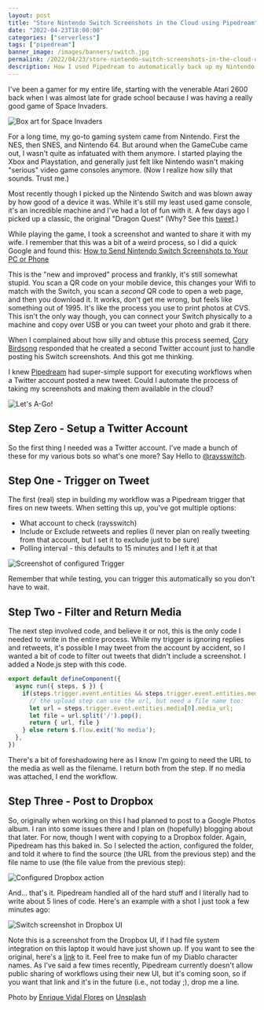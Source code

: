 ```yaml
---
layout: post
title: "Store Nintendo Switch Screenshots in the Cloud using Pipedream"
date: "2022-04-23T18:00:00"
categories: ["serverless"]
tags: ["pipedream"]
banner_image: /images/banners/switch.jpg
permalink: /2022/04/23/store-nintendo-switch-screenshots-in-the-cloud-using-pipedream
description: How I used Pipedream to automatically back up my Nintendo Switch screenshots
---
```


I've been a gamer for my entire life, starting with the venerable Atari 2600 back when I was almost late for grade school because I was having a really good game of Space Invaders.

<p>
<img data-src="https://static.raymondcamden.com/images/2022/04/switch1.jpg" alt="Box art for Space Invaders" class="lazyload imgborder imgcenter">
</p>

For a long time, my go-to gaming system came from Nintendo. First the NES, then SNES, and Nintendo 64. But around when the GameCube came out, I wasn't quite as infatuated with them anymore. I started playing the Xbox and Playstation, and generally just felt like Nintendo wasn't making "serious" video game consoles anymore. (Now I realize how silly that sounds. Trust me.)

Most recently though I picked up the Nintendo Switch and was blown away by how good of a device it was. While it's still my least used game console, it's an incredible machine and I've had a lot of fun with it. A few days ago I picked up a classic, the original "Dragon Quest" (Why? See this [tweet](https://twitter.com/raymondcamden/status/1516575219191791618).) 

While playing the game, I took a screenshot and wanted to share it with my wife. I remember that this was a bit of a weird process, so I did a quick Google and found this: [How to Send Nintendo Switch Screenshots to Your PC or Phone](https://lifehacker.com/how-to-send-nintendo-switch-screenshots-to-your-pc-or-p-1845785249)

This is the "new and improved" process and frankly, it's still somewhat stupid. You scan a QR code on your mobile device, this changes your Wifi to match with the Switch, you scan a *second* QR code to open a web page, and then you download it. It works, don't get me wrong, but feels like something out of 1995. It's like the process you use to print photos at CVS. This isn't the only way though, you can connect your Switch physically to a machine and copy over USB or you can tweet your photo and grab it there. 

When I complained about how silly and obtuse this process seemed, [Cory Birdsong](https://twitter.com/cbirdsong) responded that he created a second Twitter account just to handle posting his Switch screenshots. And this got me thinking.

I knew [Pipedream](https://pipedream.com?via=raymond) had super-simple support for executing workflows when a Twitter account posted a new tweet. Could I automate the process of taking my screenshots and making them available in the cloud?

<p>
<img data-src="https://static.raymondcamden.com/images/2022/04/switch2.jpg" alt="Let's A-Go!" class="lazyload imgborder imgcenter">
</p>

## Step Zero - Setup a Twitter Account

So the first thing I needed was a Twitter account. I've made a bunch of these for my various bots so what's one more? Say Hello to [@raysswitch](https://twitter.com/raysswitch).  

## Step One - Trigger on Tweet

The first (real) step in building my workflow was a Pipedream trigger that fires on new tweets. When setting this up, you've got multiple options:

* What account to check (raysswitch)
* Include or Exclude retweets and replies (I never plan on really tweeting from that account, but I set it to exclude just to be sure)
* Polling interval - this defaults to 15 minutes and I left it at that

<p>
<img data-src="https://static.raymondcamden.com/images/2022/04/switch3.jpg" alt="Screenshot of configured Trigger" class="lazyload imgborder imgcenter">
</p>

Remember that while testing, you can trigger this automatically so you don't have to wait.

## Step Two - Filter and Return Media

The next step involved code, and believe it or not, this is the only code I needed to write in the entire process. While my trigger is ignoring replies and retweets, it's possible I may tweet from the account by accident, so I wanted a bit of code to filter out tweets that didn't include a screenshot. I added a Node.js step with this code.

```js
export default defineComponent({
  async run({ steps, $ }) {
    if(steps.trigger.event.entities && steps.trigger.event.entities.media && steps.trigger.event.entities.media.length === 1) {
      // the upload step can use the url, but need a file name too:
      let url = steps.trigger.event.entities.media[0].media_url;
      let file = url.split('/').pop();
      return { url, file }
    } else return $.flow.exit('No media');
  },
})
```

There's a bit of foreshadowing here as I know I'm going to need the URL to the media as well as the filename. I return both from the step. If no media was attached, I end the workflow.

## Step Three - Post to Dropbox

So, originally when working on this I had planned to post to a Google Photos album. I ran into some issues there and I plan on (hopefully) blogging about that later. For now, though I went with copying to a Dropbox folder. Again, Pipedream has this baked in. So I selected the action, configured the folder, and told it where to find the source (the URL from the previous step) and the file name to use (the file value from the previous step):

<p>
<img data-src="https://static.raymondcamden.com/images/2022/04/switch4.jpg" alt="Configured Dropbox action" class="lazyload imgborder imgcenter">
</p>

And... that's it. Pipedream handled all of the hard stuff and I literally had to write about 5 lines of code. Here's an example with a shot I just took a few minutes ago:

<p>
<img data-src="https://static.raymondcamden.com/images/2022/04/switch5.jpg" alt="Switch screenshot in Dropbox UI" class="lazyload imgborder imgcenter">
</p>

Note this is a screenshot from the Dropbox UI, if I had file system integration on this laptop it would have just shown up. If you want to see the original, here's a [link](https://static.raymondcamden.com/images/2022/04/switch6.jpg) to it. Feel free to make fun of my Diablo character names. As I've said a few times recently, Pipedream currently doesn't allow public sharing of workflows using their new UI, but it's coming soon, so if you want that link and it's in the future (i.e., not today ;), drop me a line.

Photo by <a href="https://unsplash.com/@enriqueflores?utm_source=unsplash&utm_medium=referral&utm_content=creditCopyText">Enrique Vidal Flores</a> on <a href="https://unsplash.com/s/photos/videogames?utm_source=unsplash&utm_medium=referral&utm_content=creditCopyText">Unsplash</a>
  